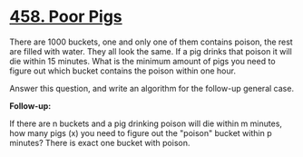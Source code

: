 # [458. Poor Pigs](https://leetcode.com/problems/poor-pigs/description)
There are 1000 buckets, one and only one of them contains poison, the rest are filled with water. They all look the same. If a pig drinks that poison it will die within 15 minutes. What is the minimum amount of pigs you need to figure out which bucket contains the poison within one hour.

Answer this question, and write an algorithm for the follow-up general case.

**Follow-up:**

If there are n buckets and a pig drinking poison will die within m minutes, how many pigs (x) you need to figure out the "poison" bucket within p minutes? There is exact one bucket with poison.